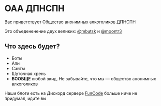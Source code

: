 # ОАА ДПНСПН
Вас приветствует Общество анонимных алкоголиков ДПНСПН

Это объедененение двух великих: [@mbutsk](https://github.com/mbutsk) и [@moontr3](https://github.com/moontr3)
## Что здесь будет?
* Боты
* Апи
* Сайты
* Шуточная хрень
* **ВООБЩЕ** любой вкид. Не забывайте, что мы — общество анонимных алкоголиков

Наши блоги есть на Дискорд сервере [FunCode](https://discord.gg/K3gdeGsPVP)
больше ниче не придумал, идите вы